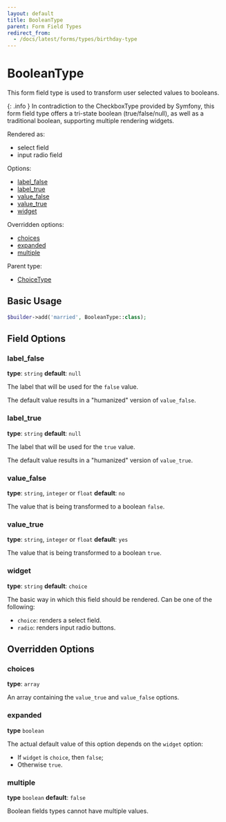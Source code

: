```yaml
---
layout: default
title: BooleanType
parent: Form Field Types
redirect_from:
  - /docs/latest/forms/types/birthday-type
---
```


# BooleanType

This form field type is used to transform user selected values to booleans.

{: .info }
In contradiction to the CheckboxType provided by Symfony, this form field type offers a tri-state
boolean (true/false/null), as well as a traditional boolean, supporting multiple rendering widgets.

Rendered as:

* select field
* input radio field

Options:

* [label_false](#label_false)
* [label_true](#label_true)
* [value_false](#value_false)
* [value_true](#value_true)
* [widget](#widget)

Overridden options:

* [choices](#choices)
* [expanded](#expanded)
* [multiple](#multiple)

Parent type:

* [ChoiceType](http://symfony.com/doc/5.0/reference/forms/types/choice.html)

## Basic Usage

```php
$builder->add('married', BooleanType::class);
```

## Field Options

### label_false

**type**: `string` **default**: `null`

The label that will be used for the `false` value.

The default value results in a "humanized" version of `value_false`.

### label_true

**type**: `string` **default**: `null`

The label that will be used for the `true` value.

The default value results in a "humanized" version of `value_true`.

### value_false

**type**: `string`, `integer` or `float` **default**: `no`

The value that is being transformed to a boolean `false`.

### value_true

**type**: `string`, `integer` or `float` **default**: `yes`

The value that is being transformed to a boolean `true`.

### widget

**type**: `string` **default**: `choice`

The basic way in which this field should be rendered. Can be one of the following:

* `choice`: renders a select field.
* `radio`: renders input radio buttons.

## Overridden Options

### choices

**type**: `array`

An array containing the `value_true` and `value_false` options.

### expanded

**type** `boolean`

The actual default value of this option depends on the `widget` option:

* If `widget` is `choice`, then `false`;
* Otherwise `true`.

### multiple

**type** `boolean` **default**: `false`

Boolean fields types cannot have multiple values.
